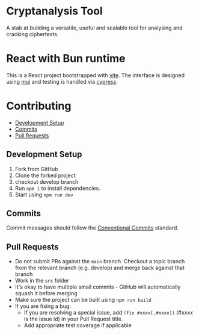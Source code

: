 # Cryptanalysis Tool
A stab at building a versatile, useful and scalable tool for analysing and cracking ciphertexts.

# React with Bun runtime

This is a React project bootstrapped with [vite](https://vitejs.dev/). The interface is designed using [mui](https://mui.com/) and testing is handled via [cypress](https://www.cypress.io/).

# Contributing

- [Development Setup](#development-setup)
- [Commits](#commits)
- [Pull Requests](#pull-requests)

## Development Setup

1. Fork from GitHub
2. Clone the forked project
3. checkout develop branch
4. Run `npm i` to install dependencies.
5. Start using `npm run dev`

[//]: # (This is where you can add testing instructions)

[//]: # (## Tests)
[//]: # (To test the component, we are using [Cypress]&#40;https://www.cypress.io&#41;. If you add a new feature make sure to write additional tests for it.)
[//]: # ()
[//]: # ()
[//]: # (Run `npm run cypress:open` to start the cypress testing server.     )
[//]: # (The cypress test environment will open itself automatically.)


[//]: # (This is where you can add storybook instructions)

[//]: # (## Storybook)
[//]: # (We also set up [Storybook]&#40;https://storybook.js.org&#41; for our component.)
[//]: # ()
[//]: # (Run `npm run storybook` to start the storybook server.)

## Commits
Commit messages should follow the [Conventional Commits](https://www.conventionalcommits.org/en/v1.0.0/) standard.

## Pull Requests

- Do not submit PRs against the `main` branch. Checkout a topic branch from the relevant branch (e.g. develop) and merge back against that branch
- Work in the `src` folder
- It's okay to have multiple small commits - GitHub will automatically squash it before merging
- Make sure the project can be built using `npm run build`
- If you are fixing a bug:
    - If you are resolving a special issue, add `(fix #xxxx[,#xxxx])` (#xxxx is the issue id) in your Pull Request title.
    - Add appropriate test coverage if applicable


